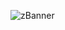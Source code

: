 ![zBanner](https://user-images.githubusercontent.com/71977559/225432519-5c659a9b-1c4c-474e-9704-9c3956a39a56.png)
